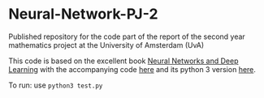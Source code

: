 # Neural-Network-PJ-2
Published repository for the code part of the report of the second year mathematics project at the University of Amsterdam (UvA)

This code is based on the excellent book [Neural Networks and Deep Learning](https://neuralnetworksanddeeplearning.com/) with the accompanying code [here](https://github.com/mnielsen/neural-networks-and-deep-learning) and its python 3 version [here](https://github.com/MichalDanielDobrzanski/DeepLearningPython).



To run: use ``python3 test.py`` 
